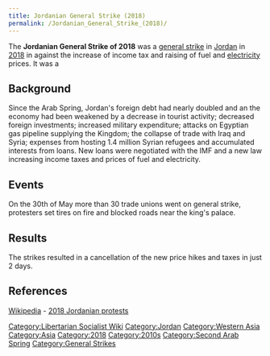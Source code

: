 ```yaml
---
title: Jordanian General Strike (2018)
permalink: /Jordanian_General_Strike_(2018)/
---
```


The **Jordanian General Strike of 2018** was a [general
strike](List_of_General_Strikes.md "wikilink") in
[Jordan](Jordan.md "wikilink") in
[2018](Timeline_of_Libertarian_Socialism_in_Western_Asia.md "wikilink") in
against the increase of income tax and raising of fuel and
[electricity](electricity.md "wikilink") prices. It was a

## Background

Since the Arab Spring, Jordan's foreign debt had nearly doubled and an
the economy had been weakened by a decrease in tourist activity;
decreased foreign investments; increased military expenditure; attacks
on Egyptian gas pipeline supplying the Kingdom; the collapse of trade
with Iraq and Syria; expenses from hosting 1.4 million Syrian refugees
and accumulated interests from loans. New loans were negotiated with the
IMF and a new law increasing income taxes and prices of fuel and
electricity.

## Events

On the 30th of May more than 30 trade unions went on general strike,
protesters set tires on fire and blocked roads near the king's palace.

## Results

The strikes resulted in a cancellation of the new price hikes and taxes
in just 2 days.

## References

[Wikipedia](Wikipedia.md "wikilink") - [2018 Jordanian
protests](https://en.wikipedia.org/wiki/2018_Jordanian_protests)

[Category:Libertarian Socialist
Wiki](Category:Libertarian_Socialist_Wiki.md "wikilink")
[Category:Jordan](Category:Jordan.md "wikilink") [Category:Western
Asia](Category:Western_Asia.md "wikilink")
[Category:Asia](Category:Asia.md "wikilink")
[Category:2018](Category:2018.md "wikilink")
[Category:2010s](Category:2010s.md "wikilink") [Category:Second Arab
Spring](Category:Second_Arab_Spring.md "wikilink") [Category:General
Strikes](Category:General_Strikes.md "wikilink")